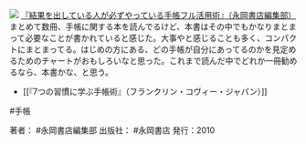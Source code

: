 
[![](https://images-fe.ssl-images-amazon.com/images/I/51OSEAhMMTL._SL160_.jpg)](http://www.amazon.co.jp/exec/obidos/ASIN/B01FQF58PA/choiyaki81-22/ref=nosim)
[『結果を出している人が必ずやっている手帳フル活用術』（永岡書店編集部）](http://www.amazon.co.jp/exec/obidos/ASIN/B01FQF58PA/choiyaki81-22/ref=nosim)
まとめて数冊、手帳に関する本を読んでるけど、本書はその中でもかなりまとまって必要なことが書かれていると感じた。大事やと感じることも多く、コンパクトにまとまってる。はじめの方にある、どの手帳が自分にあってるのかを見定めるためのチャートがおもしろいなと思った。これまで読んだ中でどれか一冊勧めるなら、本書かな、と思う。

- [[『7つの習慣に学ぶ手帳術』（フランクリン・コヴィー・ジャパン）]]

#手帳 

著者： #永岡書店編集部 
出版社： #永岡書店
発行：2010
